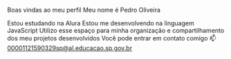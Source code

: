 Boas vindas ao meu perfil 
Meu nome é Pedro Oliveira

Estou estudando na Alura
Estou me desenvolvendo na linguagem JavaScript
Utilizo esse espaço para minha organização e compartilhamento dos meu projetos desenvolvidos
Você pode entrar em contato comigo 📫
00001121590329sp@al.educacao.sp.gov.br
